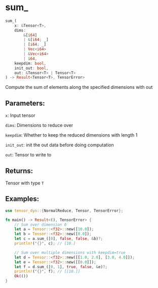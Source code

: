 # sum_
```rust
sum_(
    x: &Tensor<T>, 
    dims: 
        &[i64]
        | &[i64; _]
        | [i64; _] 
        | Vec<i64> 
        | &Vec<i64>
        | i64,
    keepdim: bool,
    init_out: bool,
    out: &Tensor<T> | Tensor<T>
) -> Result<Tensor<T>, TensorError>
```
Compute the sum of elements along the specified dimensions with out

## Parameters:
`x`: Input tensor

`dims`: Dimensions to reduce over

`keepdim`: Whether to keep the reduced dimensions with length 1

`init_out`: init the out data before doing computation   

`out`: Tensor to write to

## Returns:
Tensor with type `T`

## Examples:
```rust
use tensor_dyn::{NormalReduce, Tensor, TensorError};

fn main() -> Result<(), TensorError> {
    // Sum over dimension 0
    let a = Tensor::<f32>::new([10.0]);
    let b = Tensor::<f32>::new([0.0]);
    let c = a.sum_([0], false, false, &b)?;
    println!("{}", c); // [10.]

    // Sum over multiple dimensions with keepdim=true
    let d = Tensor::<f32>::new([[1.0, 2.0], [3.0, 4.0]]);
    let e = Tensor::<f32>::new([[0.0]]);
    let f = d.sum_([0, 1], true, false, &e)?;
    println!("{}", f); // [[10.]]
    Ok(())
}
```